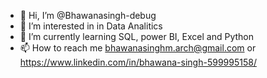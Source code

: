 - 👋 Hi, I’m @Bhawanasingh-debug
- 👀 I’m interested in in Data Analitics 
- 🌱 I’m currently learning SQL, power BI, Excel and Python 
- 📫 How to reach me bhawanasinghm.arch@gmail.com or https://www.linkedin.com/in/bhawana-singh-599995158/


<!---
Bhawanasingh-debug/Bhawanasingh-debug is a ✨ special ✨ repository because its `README.md` (this file) appears on your GitHub profile.
You can click the Preview link to take a look at your changes.
--->
